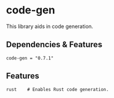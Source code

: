 # code-gen

This library aids in code generation.

## Dependencies & Features

    code-gen = "0.7.1"

## Features

    rust    # Enables Rust code generation.
